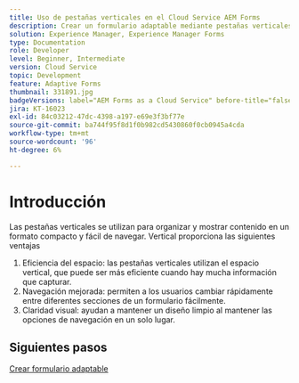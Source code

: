 ```yaml
---
title: Uso de pestañas verticales en el Cloud Service AEM Forms
description: Crear un formulario adaptable mediante pestañas verticales
solution: Experience Manager, Experience Manager Forms
type: Documentation
role: Developer
level: Beginner, Intermediate
version: Cloud Service
topic: Development
feature: Adaptive Forms
thumbnail: 331891.jpg
badgeVersions: label="AEM Forms as a Cloud Service" before-title="false"
jira: KT-16023
exl-id: 84c03212-47dc-4398-a197-e69e3f3bf77e
source-git-commit: ba744f95f8d1f0b982cd5430860f0cb0945a4cda
workflow-type: tm+mt
source-wordcount: '96'
ht-degree: 6%

---
```


# Introducción

Las pestañas verticales se utilizan para organizar y mostrar contenido en un formato compacto y fácil de navegar. Vertical proporciona las siguientes ventajas
1. Eficiencia del espacio: las pestañas verticales utilizan el espacio vertical, que puede ser más eficiente cuando hay mucha información que capturar.
1. Navegación mejorada: permiten a los usuarios cambiar rápidamente entre diferentes secciones de un formulario fácilmente.
1. Claridad visual: ayudan a mantener un diseño limpio al mantener las opciones de navegación en un solo lugar.

## Siguientes pasos

[Crear formulario adaptable](./create-af.md)
